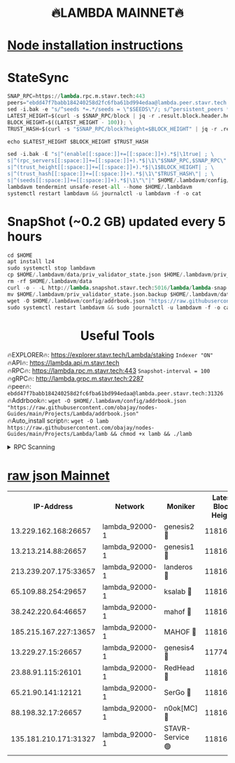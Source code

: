 <h1 align="center"> 🔥LAMBDA MAINNET🔥</h1>


[Node installation instructions](https://github.com/obajay/nodes-Guides/tree/main/Projects/Lambda)
=


# StateSync
```python
SNAP_RPC=https://lambda.rpc.m.stavr.tech:443
peers="ebdd47f7babb184240258d2fc6fba61bd994edaa@lambda.peer.stavr.tech:31326" 
sed -i.bak -e "s/^seeds *=.*/seeds = \"$SEEDS\"/; s/^persistent_peers *=.*/persistent_peers = \"$PEERS\"/" $HOME/.lambdavm/config/config.toml
LATEST_HEIGHT=$(curl -s $SNAP_RPC/block | jq -r .result.block.header.height); \
BLOCK_HEIGHT=$((LATEST_HEIGHT - 100)); \
TRUST_HASH=$(curl -s "$SNAP_RPC/block?height=$BLOCK_HEIGHT" | jq -r .result.block_id.hash)

echo $LATEST_HEIGHT $BLOCK_HEIGHT $TRUST_HASH

sed -i.bak -E "s|^(enable[[:space:]]+=[[:space:]]+).*$|\1true| ; \
s|^(rpc_servers[[:space:]]+=[[:space:]]+).*$|\1\"$SNAP_RPC,$SNAP_RPC\"| ; \
s|^(trust_height[[:space:]]+=[[:space:]]+).*$|\1$BLOCK_HEIGHT| ; \
s|^(trust_hash[[:space:]]+=[[:space:]]+).*$|\1\"$TRUST_HASH\"| ; \
s|^(seeds[[:space:]]+=[[:space:]]+).*$|\1\"\"|" $HOME/.lambdavm/config/config.toml
lambdavm tendermint unsafe-reset-all --home $HOME/.lambdavm
systemctl restart lambdavm && journalctl -u lambdavm -f -o cat

```
# SnapShot (~0.2 GB) updated every 5 hours
```python
cd $HOME
apt install lz4
sudo systemctl stop lambdavm
cp $HOME/.lambdavm/data/priv_validator_state.json $HOME/.lambdavm/priv_validator_state.json.backup
rm -rf $HOME/.lambdavm/data
curl -o - -L http://lambda.snapshot.stavr.tech:5016/lambda/lambda-snap.tar.lz4 | lz4 -c -d - | tar -x -C $HOME/.lambdavm --strip-components 2
mv $HOME/.lambdavm/priv_validator_state.json.backup $HOME/.lambdavm/data/priv_validator_state.json
wget -O $HOME/.lambdavm/config/addrbook.json "https://raw.githubusercontent.com/obajay/nodes-Guides/main/Projects/Lambda/addrbook.json"
sudo systemctl restart lambdavm && sudo journalctl -u lambdavm -f -o cat
```
 <h1 align="center"> Useful Tools</h1>

🔥EXPLORER🔥:      https://explorer.stavr.tech/Lambda/staking	        `Indexer "ON"` \
🔥API🔥: 			 		 https://lambda.api.m.stavr.tech \
🔥RPC🔥:           https://lambda.rpc.m.stavr.tech:443	              `Snapshot-interval = 100` \
🔥gRPC🔥:          http://lambda.grpc.m.stavr.tech:2287 \
🔥peer🔥:					 `ebdd47f7babb184240258d2fc6fba61bd994edaa@lambda.peer.stavr.tech:31326` \
🔥Addrbook🔥:    ```wget -O $HOME/.lambdavm/config/addrbook.json "https://raw.githubusercontent.com/obajay/nodes-Guides/main/Projects/Lambda/addrbook.json"``` \
🔥Auto_install script🔥: ```wget -O lamb https://raw.githubusercontent.com/obajay/nodes-Guides/main/Projects/Lambda/lamb && chmod +x lamb && ./lamb```


<details>
<summary>RPC Scanning</summary>

<h2 align="center"> We scan nodes in real time every 4 hours. And we provide the final result of RPC endpoints.
We cannot influence the operation of these nodes in any way. </h2>


```python
If Voting Power is higher than 0 --> then the Node is a validator of the network and may be subject to attack and be a potential threat to the chain.
```
```python
We marked such validators with a red symbol
```

</details>

[raw json Mainnet](https://rpc-check.lambm.stavr.tech/lambm/rpc-lambm-result.json)
=


<table><tr><th>IP-Address</th><th>Network</th><th>Moniker</th><th>Latest Block Height</th><th>Earliest Block Height</th><th>Catching Up</th><th>Tx Index</th><th>Voting Power</th><th>Scan Time</th></tr><tr><td>13.229.162.168:26657</td><td>lambda_92000-1</td><td>genesis2 🔴</td><td>11816017</td><td>1</td><td>False</td><td>on</td><td>16894314</td><td>2024-02-20T17:57:19.830595798UTC</td></tr><tr><td>13.213.214.88:26657</td><td>lambda_92000-1</td><td>genesis1 🔴</td><td>11816017</td><td>1</td><td>False</td><td>on</td><td>107835</td><td>2024-02-20T17:57:24.826697482UTC</td></tr><tr><td>213.239.207.175:33657</td><td>lambda_92000-1</td><td>landeros 🔴</td><td>11816014</td><td>8136001</td><td>False</td><td>off</td><td>1871476</td><td>2024-02-20T17:57:12.116872557UTC</td></tr><tr><td>65.109.88.254:29657</td><td>lambda_92000-1</td><td>ksalab 🔴</td><td>11816018</td><td>8715001</td><td>False</td><td>on</td><td>510465</td><td>2024-02-20T17:57:29.649626499UTC</td></tr><tr><td>38.242.220.64:46657</td><td>lambda_92000-1</td><td>mahof 🔴</td><td>11816020</td><td>10131001</td><td>False</td><td>off</td><td>770350</td><td>2024-02-20T17:57:34.666050680UTC</td></tr><tr><td>185.215.167.227:13657</td><td>lambda_92000-1</td><td>MAHOF 🔴</td><td>11816017</td><td>10134001</td><td>False</td><td>on</td><td>2051510</td><td>2024-02-20T17:57:23.617380423UTC</td></tr><tr><td>13.229.27.15:26657</td><td>lambda_92000-1</td><td>genesis4 🔴</td><td>11774832</td><td>11043001</td><td>False</td><td>on</td><td>9665448</td><td>2024-02-20T17:57:23.198484216UTC</td></tr><tr><td>23.88.91.115:26101</td><td>lambda_92000-1</td><td>RedHead 🔴</td><td>11816014</td><td>11716014</td><td>False</td><td>off</td><td>553202</td><td>2024-02-20T17:57:12.388051617UTC</td></tr><tr><td>65.21.90.141:12121</td><td>lambda_92000-1</td><td>SerGo 🔴</td><td>11816020</td><td>11716020</td><td>False</td><td>off</td><td>10612146</td><td>2024-02-20T17:57:34.263804350UTC</td></tr><tr><td>88.198.32.17:26657</td><td>lambda_92000-1</td><td>n0ok[MC] 🔴</td><td>11816020</td><td>11716020</td><td>False</td><td>off</td><td>1578630</td><td>2024-02-20T17:57:37.787678230UTC</td></tr><tr><td>135.181.210.171:31327</td><td>lambda_92000-1</td><td>STAVR-Service 🟢</td><td>11816018</td><td>11815001</td><td>False</td><td>on</td><td>0</td><td>2024-02-20T17:57:29.285284697UTC</td></tr></table>
